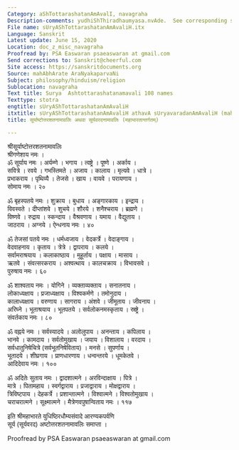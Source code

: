 ```yaml
---
Category: aShTottarashatanAmAvalI, navagraha
Description-comments: yudhiShThiradhaumyasa.nvAde.  See corresponding stotra
File name: sUryAShTottarashatanAmAvaliH.itx
Language: Sanskrit
Latest update: June 15, 2020
Location: doc_z_misc_navagraha
Proofread by: PSA Easwaran psaeaswaran at gmail.com
Send corrections to: Sanskrit@cheerful.com
Site access: https://sanskritdocuments.org
Source: mahAbhArate AraNyakaparvaNi
Subject: philosophy/hinduism/religion
Sublocation: navagraha
Text title: Surya  Ashtottarashatanamavali 108 names
Texttype: stotra
engtitle: sUryAShTottarashatanAmAvaliH
itxtitle: sUryAShTottarashatanAmAvaliH athavA sUryavaradanAmAvaliH (mahAbhAratAntargatam)
title: सूर्याष्टोत्तरशतनामावलिः अथवा सूर्यवरदनामावलिः (महाभारतान्तर्गतम्)

---
```

  
 श्रीसूर्याष्टोत्तरशतनामावलिः   
श्रीगणेशाय नमः ।  
ॐ सूर्याय नमः । अर्यम्णे । भगाय । त्वष्ट्रे । पूष्णे । अर्काय ।  
सवित्रे । रवये । गभस्तिमते । अजाय । कालाय । मृत्यवे । धात्रे ।  
प्रभाकराय । पृथिव्यै । तेजसे । खाय । वायवे । परायणाय ।  
सोमाय नमः । २०  
  
ॐ बृहस्पतये नमः । शुक्राय । बुधाय । अङ्गारकाय । इन्द्राय ।  
विवस्वते । दीप्तांशवे । शुचये । शौरये । शनैश्चराय । ब्रह्मणे ।  
विष्णवे । रुद्राय । स्कन्दाय । वैश्रवणाय । यमाय । वैद्युताय ।  
जाठराय । अग्नये । ऐन्धनाय नमः । ४०  
  
ॐ तेजसां पतये नमः । धर्मध्वजाय । वेदकर्त्रे । वेदाङ्गाय ।  
वेदवाहनाय । कृताय । त्रेत्रे । द्वापराय । कलये ।  
सर्वामराश्रयाय । कलाकाष्ठाय । मुहूर्ताय । पक्षाय । मासाय ।  
ऋतवे । संवत्सरकराय । अश्वत्थाय । कालचक्राय । विभावसवे ।  
पुरुषाय नमः । ६०  
  
ॐ शाश्वताय नमः । योगिने । व्यक्ताव्यक्ताय । सनातनाय ।  
लोकाध्यक्षाय । प्रजाध्यक्षाय । विश्वकर्मणे । तमोनुदाय ।  
कालाध्यक्षाय । वरुणाय । सागराय । अंशवे । जीमूताय । जीवनाय ।  
अरिघ्ने । भूताश्रयाय । भूतपतये । सर्वलोकनमस्कृताय । स्रष्ट्रे ।  
संवर्तकाय नमः । ८०  
  
ॐ वह्नये नमः । सर्वस्यादये । अलोलुपाय । अनन्ताय । कपिलाय ।  
भानवे । कामदाय । सर्वतोमुखाय । जयाय । विशालाय । वरदाय ।  
सर्वधातुनिषेचित्रे (सर्वभूतनिषेविताय) । मनसे । सुपर्णाय ।  
भूतादये । शीघ्रगाय । प्राणधारणाय । धन्वन्तरये । धूमकेतवे ।  
आदिदेवाय नमः । १००  
  
ॐ अदितेः सुताय नमः । द्वादशात्मने । अरविन्दाक्षाय । पित्रे ।  
मात्रे । पितामहाय । स्वर्गद्वाराय । प्रजाद्वाराय । मोक्षद्वाराय ।  
त्रिविष्टपाय । देहकर्त्रे । प्रशान्तात्मने । विश्वात्मने । विश्वतोमुखाय ।  
चराचरात्मने । सूक्ष्मात्मने । मैत्रेणवपुषान्विताय नमः । ११७  
  
इति श्रीमहाभारते युधिष्ठिरधौम्यसंवादे आरण्यकपर्वणि   
सूर्य (सूर्यवरद) अष्टोत्तरशतनामावलिः समाप्ता ।  
  
  
Proofread by PSA Easwaran psaeaswaran at gmail.com  
  
